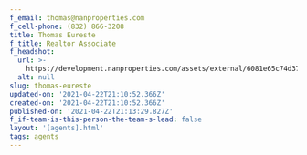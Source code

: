 ```yaml
---
f_email: thomas@nanproperties.com
f_cell-phone: (832) 866-3208
title: Thomas Eureste
f_title: Realtor Associate
f_headshot:
  url: >-
    https://development.nanproperties.com/assets/external/6081e65c74d37bb5d8fee868_6077c68d5e0f21a1547f49b8_603474f644709optimized_a4591f6ba9714cf68acbfeb3ae80f79f-1.jpeg
  alt: null
slug: thomas-eureste
updated-on: '2021-04-22T21:10:52.366Z'
created-on: '2021-04-22T21:10:52.366Z'
published-on: '2021-04-22T21:13:29.827Z'
f_if-team-is-this-person-the-team-s-lead: false
layout: '[agents].html'
tags: agents
---
```



